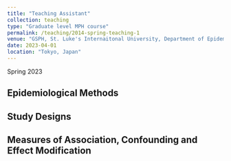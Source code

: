 ```yaml
---
title: "Teaching Assistant"
collection: teaching
type: "Graduate level MPH course"
permalink: /teaching/2014-spring-teaching-1
venue: "GSPH, St. Luke's Internaitonal University, Department of Epidemiology"
date: 2023-04-01
location: "Tokyo, Japan"
---
```


Spring 2023

## Epidemiological Methods

## Study Designs

## Measures of Association, Confounding and Effect Modification